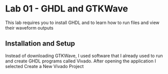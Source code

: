# Lab 01 - GHDL and GTKWave

This lab requires you to install GHDL and to learn how to run files and view their waveform outputs

## Installation and Setup  

Instead of downloading GTKWave, I used software that I already used to run and create GHDL programs called Vivado. After opening the application I selected Create a New Vivado Project  



